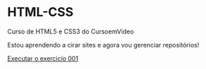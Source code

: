 # HTML-CSS
 Curso de HTML5 e CSS3 do CursoemVideo 

 Estou aprendendo a cirar sites e agora vou gerenciar repositórios!

<a href="https://denzelbrown-creator.github.io/HTML5-CSS3/HTML5%20CSS3%20M%C3%93DULO%201/Exercicios/Ex-001/index.html">Executar o exercicío 001</a>



